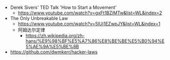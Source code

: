 - Derek Sivers' TED Talk 'How to Start a Movement'
	- https://www.youtube.com/watch?v=gxFt1BZiMTw&list=WL&index=2
- The Only Unbreakable Law
	- https://www.youtube.com/watch?v=5IUj1EZwpJY&list=WL&index=1
	- 阿姆达尔定律
		- https://zh.wikipedia.org/zh-hans/%E9%98%BF%E5%A7%86%E8%BE%BE%E5%B0%94%E5%AE%9A%E5%BE%8B
- https://github.com/dwmkerr/hacker-laws